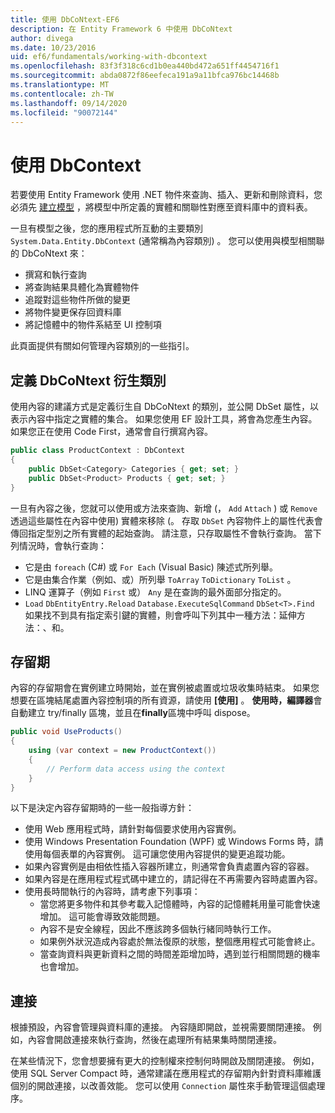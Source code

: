 ```yaml
---
title: 使用 DbCoNtext-EF6
description: 在 Entity Framework 6 中使用 DbCoNtext
author: divega
ms.date: 10/23/2016
uid: ef6/fundamentals/working-with-dbcontext
ms.openlocfilehash: 83f3f318c6cd1b0ea440bd472a651ff4454716f1
ms.sourcegitcommit: abda0872f86eefeca191a9a11bfca976bc14468b
ms.translationtype: MT
ms.contentlocale: zh-TW
ms.lasthandoff: 09/14/2020
ms.locfileid: "90072144"
---
```

# <a name="working-with-dbcontext"></a>使用 DbContext

若要使用 Entity Framework 使用 .NET 物件來查詢、插入、更新和刪除資料，您必須先 [建立模型](xref:ef6/modeling/index) ，將模型中所定義的實體和關聯性對應至資料庫中的資料表。

一旦有模型之後，您的應用程式所互動的主要類別 `System.Data.Entity.DbContext` (通常稱為內容類別) 。 您可以使用與模型相關聯的 DbCoNtext 來：
- 撰寫和執行查詢   
- 將查詢結果具體化為實體物件
- 追蹤對這些物件所做的變更
- 將物件變更保存回資料庫
- 將記憶體中的物件系結至 UI 控制項

此頁面提供有關如何管理內容類別的一些指引。  

## <a name="defining-a-dbcontext-derived-class"></a>定義 DbCoNtext 衍生類別  

使用內容的建議方式是定義衍生自 DbCoNtext 的類別，並公開 DbSet 屬性，以表示內容中指定之實體的集合。 如果您使用 EF 設計工具，將會為您產生內容。 如果您正在使用 Code First，通常會自行撰寫內容。  

``` csharp
public class ProductContext : DbContext
{
    public DbSet<Category> Categories { get; set; }
    public DbSet<Product> Products { get; set; }
}
```  

一旦有內容之後，您就可以使用或方法來查詢、新增 (， `Add` `Attach` ) 或 `Remove` 透過這些屬性在內容中使用) 實體來移除 (。 存取 `DbSet` 內容物件上的屬性代表會傳回指定型別之所有實體的起始查詢。 請注意，只存取屬性不會執行查詢。 當下列情況時，會執行查詢：  

- 它是由 `foreach` (C#) 或 `For Each` (Visual Basic) 陳述式所列舉。  
- 它是由集合作業（例如、或）所列舉 `ToArray` `ToDictionary` `ToList` 。  
- LINQ 運算子（例如 `First` 或） `Any` 是在查詢的最外面部分指定的。  
- `Load` `DbEntityEntry.Reload` `Database.ExecuteSqlCommand` `DbSet<T>.Find` 如果找不到具有指定索引鍵的實體，則會呼叫下列其中一種方法：延伸方法：、和。  

## <a name="lifetime"></a>存留期  

內容的存留期會在實例建立時開始，並在實例被處置或垃圾收集時結束。 如果您想要在區塊結尾處置內容控制項的所有資源，請使用 **[使用]** 。 **使用時，編譯器**會自動建立 try/finally 區塊，並且在**finally**區塊中呼叫 dispose。  

``` csharp
public void UseProducts()
{
    using (var context = new ProductContext())
    {     
        // Perform data access using the context
    }
}
```  

以下是決定內容存留期時的一些一般指導方針：  

- 使用 Web 應用程式時，請針對每個要求使用內容實例。  
- 使用 Windows Presentation Foundation (WPF) 或 Windows Forms 時，請使用每個表單的內容實例。 這可讓您使用內容提供的變更追蹤功能。  
- 如果內容實例是由相依性插入容器所建立，則通常會負責處置內容的容器。
- 如果內容是在應用程式程式碼中建立的，請記得在不再需要內容時處置內容。  
- 使用長時間執行的內容時，請考慮下列事項：  
    - 當您將更多物件和其參考載入記憶體時，內容的記憶體耗用量可能會快速增加。 這可能會導致效能問題。  
    - 內容不是安全線程，因此不應該跨多個執行緒同時執行工作。
    - 如果例外狀況造成內容處於無法復原的狀態，整個應用程式可能會終止。  
    - 當查詢資料與更新資料之間的時間差距增加時，遇到並行相關問題的機率也會增加。  

## <a name="connections"></a>連接  

根據預設，內容會管理與資料庫的連接。 內容隨即開啟，並視需要關閉連接。 例如，內容會開啟連接來執行查詢，然後在處理所有結果集時關閉連接。  

在某些情況下，您會想要擁有更大的控制權來控制何時開啟及關閉連接。 例如，使用 SQL Server Compact 時，通常建議在應用程式的存留期內針對資料庫維護個別的開啟連接，以改善效能。 您可以使用 `Connection` 屬性來手動管理這個處理序。  
